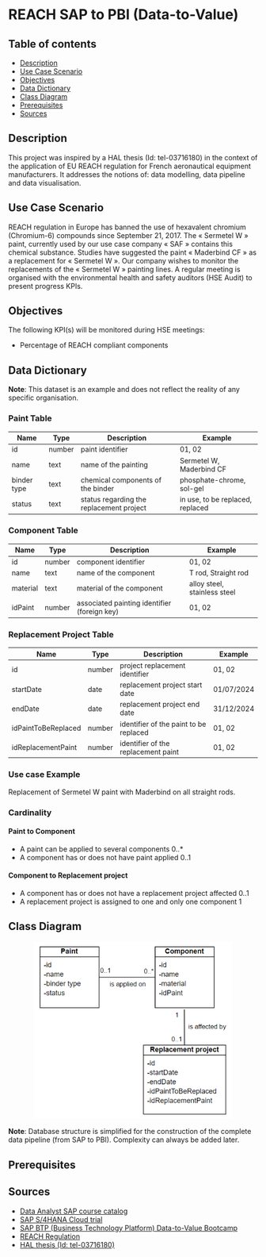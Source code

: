 # REACH SAP to PBI (Data-to-Value)

## Table of contents
* [Description](https://github.com/svnagel/sap-reach-pbi?tab=readme-ov-file#description)
* [Use Case Scenario](https://github.com/svnagel/sap-reach-pbi?tab=readme-ov-file#use-case-scenario)
* [Objectives](https://github.com/svnagel/sap-reach-pbi?tab=readme-ov-file#objectives)
* [Data Dictionary](https://github.com/svnagel/sap-reach-pbi?tab=readme-ov-file#data-dictionary)
* [Class Diagram](https://github.com/svnagel/sap-reach-pbi?tab=readme-ov-file#class-diagram)
* [Prerequisites](https://github.com/svnagel/sap-reach-pbi?tab=readme-ov-file#prerequisites)
* [Sources](https://github.com/svnagel/sap-reach-pbi?tab=readme-ov-file#sources)

## Description
This project was inspired by a HAL thesis (Id: tel-03716180) in the context of the application of EU REACH regulation for French aeronautical equipment manufacturers. It addresses the notions of: data modelling, data pipeline and data visualisation.

## Use Case Scenario
REACH regulation in Europe has banned the use of hexavalent chromium (Chromium-6) compounds since September 21, 2017. The « Sermetel W » paint, currently used by our use case company « SAF » contains this chemical substance. Studies have suggested the paint « Maderbind CF » as a replacement for « Sermetel W ». Our company wishes to monitor the replacements of the « Sermetel W » painting lines. A regular meeting is organised with the environmental health and safety auditors (HSE Audit) to present progress KPIs.

## Objectives
The following KPI(s) will be monitored during HSE meetings:
* Percentage of REACH compliant components

## Data Dictionary
**Note**: This dataset is an example and does not reflect the reality of any specific organisation.

### Paint Table
| **Name**    	| **Type** 	| **Description**                          	| **Example**                      	|
|-------------	|----------	|------------------------------------------	|----------------------------------	|
| id          	| number   	| paint identifier                         	| 01, 02                           	|
| name        	| text     	| name of the painting                     	| Sermetel W, Maderbind CF         	|
| binder type 	| text     	| chemical components of the binder        	| phosphate-chrome, sol-gel        	|
| status      	| text     	| status regarding the replacement project 	| in use, to be replaced, replaced 	|

### Component Table
| **Name** 	| **Type** 	| **Description**                              	| **Example**                  	|
|----------	|----------	|----------------------------------------------	|------------------------------	|
| id       	| number   	| component identifier                         	| 01, 02                       	|
| name     	| text     	| name of the component                        	| T rod, Straight rod          	|
| material 	| text     	| material of the component                    	| alloy steel, stainless steel 	|
| idPaint 	| number   	| associated painting identifier (foreign key) 	| 01, 02                       	|

### Replacement Project Table
| **Name**            	| **Type** 	| **Description**                        	| **Example** 	|
|---------------------	|----------	|----------------------------------------	|-------------	|
| id                  	| number   	| project replacement identifier         	| 01, 02      	|
| startDate           	| date     	| replacement project start date         	| 01/07/2024  	|
| endDate             	| date     	| replacement project end date           	| 31/12/2024  	|
| idPaintToBeReplaced 	| number   	| identifier of the paint to be replaced 	| 01, 02      	|
| idReplacementPaint  	| number   	| identifier of the replacement paint    	| 01, 02      	|

### Use case Example
Replacement of Sermetel W paint with Maderbind on all straight rods.

### Cardinality
#### Paint to Component
* A paint can be applied to several components 0..*
* A component has or does not have paint applied 0..1
#### Component to Replacement project
* A component has or does not have a replacement project affected 0..1
* A replacement project is assigned to one and only one component 1

## Class Diagram
<div align="center"><img src="pictures/class_diagram.png" alt="class_diagram" width="400"/></div>

**Note**: Database structure is simplified for the construction of the complete data pipeline (from SAP to PBI). Complexity can always be added later.

## Prerequisites

## Sources
* [Data Analyst SAP course catalog](https://learning.sap.com/browse/roles/data-analyst?access=free&page=1)
* [SAP S/4HANA Cloud trial](https://www.sap.com/products/erp/s4hana/trial.html)
* [SAP BTP (Business Technology Platform) Data-to-Value Bootcamp](https://github.com/SAP-samples/btp-data-to-value-workshop)
* [REACH Regulation](https://environment.ec.europa.eu/topics/chemicals/reach-regulation_en)
* [HAL thesis (Id: tel-03716180)](https://theses.hal.science/tel-03716180v1/document)
